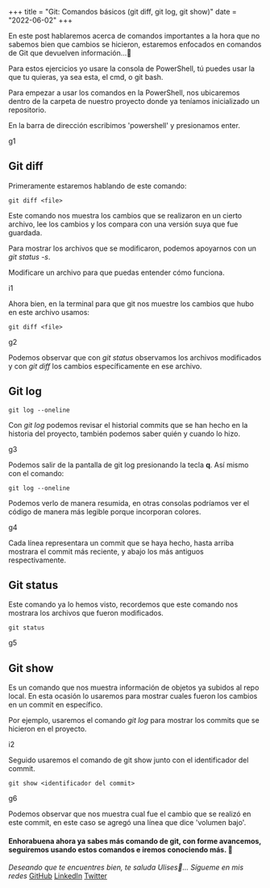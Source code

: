 +++
title = "Git: Comandos básicos (git diff, git log, git show)"
date = "2022-06-02"
+++

En este post hablaremos acerca de comandos importantes a la hora que no sabemos bien que cambios se hicieron, estaremos enfocados en comandos de Git que devuelven información...🐣

<!--more-->
Para estos ejercicios yo usare la consola de PowerShell, tú puedes usar la que tu quieras, ya sea esta, el cmd, o git bash.

Para empezar a usar los comandos en la PowerShell, nos ubicaremos dentro de la carpeta de nuestro proyecto donde ya teníamos inicializado un repositorio.

En la barra de dirección escribimos 'powershell' y presionamos enter.

g1

## Git diff

Primeramente estaremos hablando de este comando:

```texto
git diff <file>
```

Este comando nos muestra los cambios que se realizaron en un cierto archivo, lee los cambios y los compara con una versión suya que fue guardada.

Para mostrar los archivos que se modificaron, podemos apoyarnos con un *git status -s*.

Modificare un archivo para que puedas entender cómo funciona.

i1

Ahora bien, en la terminal para que git nos muestre los cambios que hubo en este archivo usamos:

```texto
git diff <file>
```
g2

Podemos observar que con *git status* observamos los archivos modificados y con *git diff* los cambios específicamente en ese archivo.

## Git log

```texto
git log --oneline
``` 

Con *git log* podemos revisar el historial commits que se han hecho en la historia del proyecto, también podemos saber quién y cuando lo hizo.

g3

Podemos salir de la pantalla de git log presionando la tecla **q**. Así mismo con el comando:

```texto
git log --oneline
```
Podemos verlo de manera resumida, en otras consolas podríamos ver el código de manera más legible porque incorporan colores.

g4

Cada línea representara un commit que se haya hecho, hasta arriba mostrara el commit más reciente, y abajo los más antiguos respectivamente.

## Git status

Este comando ya lo hemos visto, recordemos que este comando nos mostrara los archivos que fueron modificados.

```texto
git status 
```

g5
## Git show

Es un comando que nos muestra información de objetos ya subidos al repo local. En esta ocasión lo usaremos para mostrar cuales fueron los cambios en un commit en específico.

Por ejemplo, usaremos el comando *git log* para mostrar los commits que se hicieron en el proyecto.

i2

Seguido usaremos el comando de git show junto con el identificador del commit.

```texto
git show <identificador del commit>
```

g6

Podemos observar que nos muestra cual fue el cambio que se realizó en este commit, en este caso se agregó una línea que dice 'volumen bajo'.
#### Enhorabuena ahora ya sabes más comando de git, con forme avancemos, seguiremos usando estos comandos e iremos conociendo más. 🚀

*Deseando que te encuentres bien, te saluda Ulises🤵...*
*Sígueme en mis redes*
[GitHub](https://github.com/UlisesOrnelasR)
[LinkedIn](https://www.linkedin.com/in/ulises-ornelas/)
[Twitter](https://twitter.com/UlisesOrnelass)
